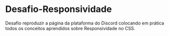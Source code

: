 # Desafio-Responsividade
Desafio reproduzir a página da plataforma do Discord colocando em prática todos os conceitos aprendidos sobre Responsividade no CSS.
